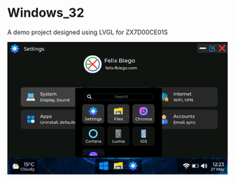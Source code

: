 # Windows_32
A demo project designed using LVGL for ZX7D00CE01S


![screenshot](windows-32.png?raw=true "screenshot")
